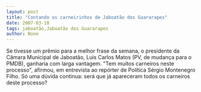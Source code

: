 ```yaml
---
layout: post
title: "Contando os carneirinhos de Jaboatão dos Guararapes"
date: 2007-03-18
tags: jaboatão,Jaboatão dos Guararapes
author: None
---
```


Se tivesse um prêmio para a melhor frase da semana, o presidente da Câmara Municipal de Jaboatão, Luis Carlos Matos (PV, de mudança para o PMDB), ganharia com larga vantagem.
\"Tem muitos carneiros neste processo\", afirmou, em entrevista ao repórter de Política Sérgio Montenegro Filho.
Só uma dúvida continua: será que já apareceram todos os carneiros deste processo? 